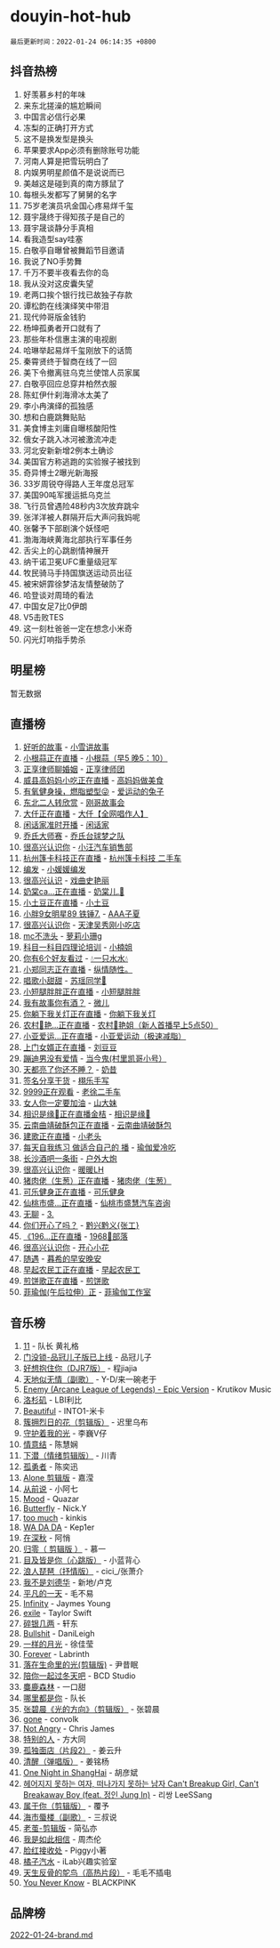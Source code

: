 # douyin-hot-hub

`最后更新时间：2022-01-24 06:14:35 +0800`

## 抖音热榜

1. 好羡慕乡村的年味
1. 来东北搓澡的尴尬瞬间
1. 中国言必信行必果
1. 冻梨的正确打开方式
1. 这不是换发型是换头
1. 苹果要求App必须有删除账号功能
1. 河南人算是把雪玩明白了
1. 内娱男明星颜值不是说说而已
1. 美越这是碰到真的南方豚鼠了
1. 每根头发都写了舅舅的名字
1. 75岁老演员巩金国心疼易烊千玺
1. 聂宇晟终于得知孩子是自己的
1. 聂宇晟谈静分手真相
1. 看我造型say哇塞
1. 白敬亭自曝曾被舞蹈节目邀请
1. 我说了NO手势舞
1. 千万不要半夜看去你的岛
1. 我从没对这皮囊失望
1. 老两口挨个银行找已故独子存款
1. 谭松韵在线演绎笑中带泪
1. 现代帅哥版金钱豹
1. 杨坤孤勇者开口就有了
1. 那些年朴信惠主演的电视剧
1. 哈琳举起易烊千玺刚放下的话筒
1. 秦霄贤终于智商在线了一回
1. 美下令撤离驻乌克兰使馆人员家属
1. 白敬亭回应总穿井柏然衣服
1. 陈虹伊什刹海滑冰太美了
1. 李小冉演绎的孤独感
1. 想和白鹿跳舞贴贴
1. 美食博主刘庸自曝核酸阳性
1. 俄女子跳入冰河被激流冲走
1. 河北安新新增2例本土确诊
1. 美国官方称逃跑的实验猴子被找到
1. 奇异博士2曝光新海报
1. 33岁周锐夺得路人王年度总冠军
1. 美国90吨军援运抵乌克兰
1. 飞行员曾遇险48秒内3次放弃跳伞
1. 张洋洋被人群隔开后大声问我妈呢
1. 张馨予下部剧演个妖怪吧
1. 渤海海峡黄海北部执行军事任务
1. 舌尖上的心跳剧情神展开
1. 纳干诺卫冕UFC重量级冠军
1. 牧民骑马手持国旗送运动员出征
1. 被宋妍霏徐梦洁友情整破防了
1. 哈登谈对周琦的看法
1. 中国女足7比0伊朗
1. V5击败TES
1. 这一刻杜爸爸一定在想念小米奇
1. 闪光灯响指手势杀

## 明星榜

暂无数据

## 直播榜

1. [好听的故事](https://webcast.amemv.com/webcast/reflow/7056500755548818189) - [小雪讲故事](https://www.iesdouyin.com/share/user/4305302229100488?sec_uid=MS4wLjABAAAAPScKCXKvvObNBPLe-SUrBppbKox5xjI1D0EbTAo_DsAyCCzIjxQK-1kythNzqWa7)
1. [小根蒜正在直播](https://webcast.amemv.com/webcast/reflow/7056521397295663905) - [小根蒜（早5 晚5：10）](https://www.iesdouyin.com/share/user/3923527327035175?sec_uid=MS4wLjABAAAASDyYtLhWjNDwkkck7qyRbixl_JrwD7o0xlP7GfhEWmh4SXTVWLNdxv1SGQ_PrtkB)
1. [正享律师聊婚姻](https://webcast.amemv.com/webcast/reflow/7056499683229059855) - [正享律师团](https://www.iesdouyin.com/share/user/2106284297685623?sec_uid=MS4wLjABAAAAWFNOogKtK705rZ7jMFBtajYO2QXtV4IlzUhK54bY5t9hQDDeZoKsKGfBZ5Oe_6Np)
1. [威县高妈妈小吃正在直播](https://webcast.amemv.com/webcast/reflow/7056524990098836238) - [高妈妈做美食](https://www.iesdouyin.com/share/user/4503658153506266?sec_uid=MS4wLjABAAAAGnMTIoaSP8xJ0ZmdUvwsF6h4emOE-fxDausYDrY9_pjlzmf19zde5RhN0nNe2icp)
1. [有氧健身操，燃脂塑型😜](https://webcast.amemv.com/webcast/reflow/7056512923144866575) - [爱运动的兔子](https://www.iesdouyin.com/share/user/99760035539?sec_uid=MS4wLjABAAAA6meG86URh_0hb_YyCQi11V3v8ZMF2z2ubiBd8cF-FBc)
1. [东北二人转欣赏](https://webcast.amemv.com/webcast/reflow/7055405166224280327) - [刚哥故事会](https://www.iesdouyin.com/share/user/68850875459?sec_uid=MS4wLjABAAAAH7aCTZXVhIxy_ia5XoweDowpWT15QAou_xe_DV9_Mso)
1. [大仟正在直播](https://webcast.amemv.com/webcast/reflow/7056454545496361758) - [大仟【全网唱作人】](https://www.iesdouyin.com/share/user/290686941805659?sec_uid=MS4wLjABAAAAhm8S9mumN7sqE5yivTLAcqt8DF6jBrrpTQVneo2xbSA)
1. [闲话家准时开播](https://webcast.amemv.com/webcast/reflow/7056328105115257614) - [闲话家](https://www.iesdouyin.com/share/user/1811629344044221?sec_uid=MS4wLjABAAAAmfT57-J74aoNivWk3kFpAqDOpB6Zr11A-wVPApwmI7EtI5D8p0UPrv2A7EDYLm4S)
1. [乔氏大师赛](https://webcast.amemv.com/webcast/reflow/7055589473756711694) - [乔氏台球梦之队](https://www.iesdouyin.com/share/user/71055787496?sec_uid=MS4wLjABAAAA51n8r0diVBnpIazntXyfPXTTe6ISXsGj1v9xQzy3ggY)
1. [很高兴认识你](https://webcast.amemv.com/webcast/reflow/7056525672423951104) - [小汪汽车销售部](https://www.iesdouyin.com/share/user/3720366220130632?sec_uid=MS4wLjABAAAACuTjCbOMRE0r_p-LI9NVtA3l0sc9sl-1qWOeHhu8leiJ3GPF3cEwhYTNesNcVbn2)
1. [杭州篷卡科技正在直播](https://webcast.amemv.com/webcast/reflow/7056523310838156045) - [杭州篷卡科技  二手车](https://www.iesdouyin.com/share/user/915263097929787?sec_uid=MS4wLjABAAAAoj46U3gtmmYq56BMk4V0lCYcQlHGewaFJynR_lOVor0)
1. [编发](https://webcast.amemv.com/webcast/reflow/7056507549729803044) - [小媛媛编发](https://www.iesdouyin.com/share/user/932830080673448?sec_uid=MS4wLjABAAAATj5y5muGuXqn3BaVivYKW68F0yKZas0ozJFZbZcMeMQ)
1. [很高兴认识](https://webcast.amemv.com/webcast/reflow/7056518221668190983) - [戏曲史艳丽](https://www.iesdouyin.com/share/user/102295433775?sec_uid=MS4wLjABAAAABNmCPpVXKdwGh1tC4gbcK19QPNNs0AyCu65CSyjnvv4)
1. [奶棠ca...正在直播](https://webcast.amemv.com/webcast/reflow/7056473792872516389) - [奶棠儿.💨](https://www.iesdouyin.com/share/user/78664612464?sec_uid=MS4wLjABAAAAEgFx--WXBUuaPtzCeO_PqAR4w3RmYrJIxeo3-54I21E)
1. [小土豆正在直播](https://webcast.amemv.com/webcast/reflow/7056521478182832930) - [小土豆](https://www.iesdouyin.com/share/user/765725851792319?sec_uid=MS4wLjABAAAARwvWRN-bkUHQuBZCN4s6I3M8VCm-5hRUuuJ2g_ya-x8)
1. [小胖9女明星89 铁锤7.](https://webcast.amemv.com/webcast/reflow/7056482465157745411) - [AAA子夏](https://www.iesdouyin.com/share/user/1235501911645636?sec_uid=MS4wLjABAAAAccE5DjaDtQzNA828Xt7JDCE-MpBuO3_zrzto05JSKl91KRRvzTLX0hKgsA9ly5BE)
1. [很高兴认识你](https://webcast.amemv.com/webcast/reflow/7056511918319700771) - [天津吴秀刚小吃店](https://www.iesdouyin.com/share/user/4503666035574795?sec_uid=MS4wLjABAAAAgJO4fjjT8APoyvMgx1UJPW8erALYbiOXaTzsmG32K6_lygcWeBYRGQuwNTrGiUTi)
1. [mc不洗头](https://webcast.amemv.com/webcast/reflow/7056469700665953032) - [萝莉小珊g](https://www.iesdouyin.com/share/user/63162726637?sec_uid=MS4wLjABAAAANol5WPvkbN-kj3FEk60Gihg98xwmlLShFv3BPBVHX4A)
1. [科目一科目四理论培训](https://webcast.amemv.com/webcast/reflow/7052605295285078825) - [小楠姐](https://www.iesdouyin.com/share/user/2159037695924366?sec_uid=MS4wLjABAAAAlc6QopqiLhbkQDjUKIr8PKn6lnYu0O3xx9DySUo_i90VcUzrIufB6eZYkii6tl86)
1. [你有6个好友看过](https://webcast.amemv.com/webcast/reflow/7056485896065223427) - [💧一只水水💧](https://www.iesdouyin.com/share/user/4117016106766531?sec_uid=MS4wLjABAAAA2nrHvqaREEEMQruDtKvX710_rDM9Jtl7Kg1uSdJ7sRFXQaDNl6D4RavocSKXCNJM)
1. [小郑同志正在直播](https://webcast.amemv.com/webcast/reflow/7056452084665092905) - [纵情随性。](https://www.iesdouyin.com/share/user/71353833873?sec_uid=MS4wLjABAAAAAaZ_0gf5wCEr_NbC_pwTOcMqfwD4xgd0VNEQlBF6qhg)
1. [唱歌小甜甜](https://webcast.amemv.com/webcast/reflow/7056473111176268559) - [苏瑶同学🎒](https://www.iesdouyin.com/share/user/1038419601392734?sec_uid=MS4wLjABAAAArWdG54KQ_TARFY-YMAixhuXnyJsd-UhtrtbAjo2AYHL_tqu-IMsVyDZ3QQnlPDOO)
1. [小短腿胖胖正在直播](https://webcast.amemv.com/webcast/reflow/7056524388409035531) - [小短腿胖胖](https://www.iesdouyin.com/share/user/4037008569141040?sec_uid=MS4wLjABAAAAXwofFsoX-izri6IaN3eA_cDeFz_JynckSaxFF1xBIOUgsYWC1ihUK-Pda-b6agoq)
1. [我有故事你有酒？](https://webcast.amemv.com/webcast/reflow/7056484048620800776) - [微儿](https://www.iesdouyin.com/share/user/106475332889?sec_uid=MS4wLjABAAAAK7yAuhEIO2oT_19XjPJheJNuv7XOVQsaVqDZ-_qT15w)
1. [你躺下我关灯正在直播](https://webcast.amemv.com/webcast/reflow/7056517370491259685) - [你躺下我关灯](https://www.iesdouyin.com/share/user/73212754642?sec_uid=MS4wLjABAAAA-6ENenjdAEzRZERQExQyLTfTUGyDWiWpwYhp76pc1IE)
1. [农村🎤艳...正在直播](https://webcast.amemv.com/webcast/reflow/7056520397335972622) - [农村🎤艳姐（新人首播早上5点50）](https://www.iesdouyin.com/share/user/105919468711?sec_uid=MS4wLjABAAAAQaeHKMZcMhPR-L9Jo1ox9LYYlCRTvFOpo-Zh_z_AUCo)
1. [小亚爱运...正在直播](https://webcast.amemv.com/webcast/reflow/7056524111769520910) - [小亚爱运动（极速减脂）](https://www.iesdouyin.com/share/user/110832270141?sec_uid=MS4wLjABAAAALGtt4FIcQKrYL__zNuTglylPiql45-DEeHd-e4_swXI)
1. [上门女婿正在直播](https://webcast.amemv.com/webcast/reflow/7056514745339284264) - [刘豆豆](https://www.iesdouyin.com/share/user/4494443287687037?sec_uid=MS4wLjABAAAAHbMV7UY0ir4smunj2oPEIZuuimmttC2uop0vDGCFVNyiu4rvbAm6St105oN1VGEX)
1. [蹦迪男没有爱情](https://webcast.amemv.com/webcast/reflow/7056520263453641509) - [当今鬼(村里凯哥小号）](https://www.iesdouyin.com/share/user/68562992819?sec_uid=MS4wLjABAAAA1pEBuEHs7Iza5Wmhz4HSAlTyrmMb_BzU254Bplsp-kA)
1. [天都亮了你还不睡？](https://webcast.amemv.com/webcast/reflow/7056455148973247263) - [奶昔](https://www.iesdouyin.com/share/user/75127565307?sec_uid=MS4wLjABAAAAKfgzFRTBnKiF-NcVNb1CzSucKske7G4c9_YCIkE7Ytg)
1. [签名分享干货](https://webcast.amemv.com/webcast/reflow/7056525876954991373) - [栩乐手写](https://www.iesdouyin.com/share/user/1829242333562199?sec_uid=MS4wLjABAAAAvjW2wMl1Z0xqy76WQbNm1n_EpEWud5LGA8dODBJjR6KBVQ840Dq50sLcJW4ANEck)
1. [9999正在观看](https://webcast.amemv.com/webcast/reflow/7056510230502361889) - [老徐二手车](https://www.iesdouyin.com/share/user/3448515539250004?sec_uid=MS4wLjABAAAAwJNN4vnvgRsfiNwTxytIVLNkgrdJravDz1iq08dyrlT0RRnYG5_C8UIybBybUZhw)
1. [女人你一定要加油](https://webcast.amemv.com/webcast/reflow/7056512499264391948) - [山大妹](https://www.iesdouyin.com/share/user/1003175514239575?sec_uid=MS4wLjABAAAANXQg_KECKhj9i34tZucB91V629NdrNBvVZ3AjboFLPmJtJAV0otYpxaTSFjFe953)
1. [相识是缘🌻正在直播金桔](https://webcast.amemv.com/webcast/reflow/7056509485984041763) - [相识是缘🌻](https://www.iesdouyin.com/share/user/61259639403?sec_uid=MS4wLjABAAAAW5Vp5IfK5na1DtS8oA4tAfKf4nhrJeb9rBuSuF2gups)
1. [云南曲靖破酥包正在直播](https://webcast.amemv.com/webcast/reflow/7056523702367734558) - [云南曲靖破酥包](https://www.iesdouyin.com/share/user/61698934156?sec_uid=MS4wLjABAAAAe2sAgetXbdnQUnn_wVAeZHua045GUAqzJJnUURpD9b4)
1. [建歌正在直播](https://webcast.amemv.com/webcast/reflow/7056510640181087011) - [小老头](https://www.iesdouyin.com/share/user/88420964978?sec_uid=MS4wLjABAAAAss6hZbHM7ID2iZBgCfuUuNTEBCsVWQeunMAEspcH6LE)
1. [每天自我练习 做适合自己的 播](https://webcast.amemv.com/webcast/reflow/7056515292314274560) - [瑜伽爱冷吃](https://www.iesdouyin.com/share/user/624139852319695?sec_uid=MS4wLjABAAAANYVFArFYuRwCzA2o8VANaSlHDQpVpqDbETmD7_bUIuk)
1. [长沙酒吧一条街](https://webcast.amemv.com/webcast/reflow/7056504599347202816) - [户外大炮](https://www.iesdouyin.com/share/user/102332996506?sec_uid=MS4wLjABAAAAqKiUw6sBmGtS0kXMbZXi182t6GTghx7iaZRV5WBKL3M)
1. [很高兴认识你](https://webcast.amemv.com/webcast/reflow/7056509543437667109) - [暖暖LH](https://www.iesdouyin.com/share/user/2735209897270622?sec_uid=MS4wLjABAAAA1Vcsna3rZWe452DlSOMfsxdthqBPHf_F9Cfcv0UjLjg8ZNJW1PoGLz1MvepJnCsZ)
1. [猪肉佬（生葱）正在直播](https://webcast.amemv.com/webcast/reflow/7056508442252528424) - [猪肉佬（生葱）](https://www.iesdouyin.com/share/user/2436115016189359?sec_uid=MS4wLjABAAAABJY-dRa2cqxwuPJouCoKV-cjwsiamJteoYQ9zbmputuqIl_HEK2StoGbpuZH7Rks)
1. [可乐健身正在直播](https://webcast.amemv.com/webcast/reflow/7056505272608557839) - [可乐健身](https://www.iesdouyin.com/share/user/79870169609?sec_uid=MS4wLjABAAAAWZiHcW2xwbv0nxMjQaVamrUhPgb72vLgP8a03x0yqZQ)
1. [仙桃市盛...正在直播](https://webcast.amemv.com/webcast/reflow/7056517268657720076) - [仙桃市盛慧汽车咨询](https://www.iesdouyin.com/share/user/85607422752?sec_uid=MS4wLjABAAAAyjvpKRLScGP2hOlQxeJ_P58A-WjnoseEh7mmZCsXvAU)
1. [无聊](https://webcast.amemv.com/webcast/reflow/7056471537527868174) - [3.](https://www.iesdouyin.com/share/user/1223073015544536?sec_uid=MS4wLjABAAAArVLpdmrgKt1M3tXVwzTZXT41RNnKtpnRZ7PwEtNYXGNESKQUbp493xVZfybXpmaF)
1. [你们开心了吗？](https://webcast.amemv.com/webcast/reflow/7056442074668862239) - [黔兴黔义{张工}](https://www.iesdouyin.com/share/user/4177742963412718?sec_uid=MS4wLjABAAAA8f8owtioaqZzjeJ0CzdYHsEyHLSEzQ7hDSFnfVZUrWe_pEBlwAmKaG6Bhot_04L7)
1. [《196...正在直播](https://webcast.amemv.com/webcast/reflow/7056444206562233118) - [1968🐒部落](https://www.iesdouyin.com/share/user/522992037666987?sec_uid=MS4wLjABAAAASXPSju4MuMUY47rCS4wrIq4C72z7Bfj8fGl5_R-wuUA)
1. [很高兴认识你](https://webcast.amemv.com/webcast/reflow/7056507889871014660) - [开心小花](https://www.iesdouyin.com/share/user/940782166217052?sec_uid=MS4wLjABAAAAt614S8XPPWMIYR77QdHLvZu5wHa9KzlRmy2QjFvvpig)
1. [随遇](https://webcast.amemv.com/webcast/reflow/7056482674197809954) - [暮希的早安晚安](https://www.iesdouyin.com/share/user/4459226770180589?sec_uid=MS4wLjABAAAAjSArIv1TbH1zSOTnbF2kLvPGg7o1WOV2JSFRlZHGFqAGl6AxkuUrF_-Nq6oYZ-KJ)
1. [早起农民工正在直播](https://webcast.amemv.com/webcast/reflow/7056511628094884645) - [早起农民工](https://www.iesdouyin.com/share/user/3350905587238072?sec_uid=MS4wLjABAAAA7LqX--DbQT6pF9p_0xXuKpGTzRRLQV-ZZyt3GQx3pGO-BOYcGOuJ79h-y05vOG5J)
1. [煎饼歌正在直播](https://webcast.amemv.com/webcast/reflow/7056517119843846926) - [煎饼歌](https://www.iesdouyin.com/share/user/3580473423182204?sec_uid=MS4wLjABAAAAL04uqrPIoDEaaNIT7i5d86akNbm3s1ekF7QeLJCYULkiQbw_UZi9lQOet7CVZzr6)
1. [菲瑜伽(午后拉伸）正](https://webcast.amemv.com/webcast/reflow/7056518126694828804) - [菲瑜伽工作室](https://www.iesdouyin.com/share/user/59731108385?sec_uid=MS4wLjABAAAANilI_yTHlgopFSL0haIaaUpfk8rZjFojjkmic0DGb_Q)

## 音乐榜

1. [11](https://sf3-cdn-tos.douyinstatic.com/obj/tos-cn-ve-2774/9e7c6cc79eb64e2fadb0af297165d43b) - 队长 黄礼格
1. [门没锁-品冠儿子版已上线](https://sf6-cdn-tos.douyinstatic.com/obj/tos-cn-ve-2774/764a96c096d440988428d4f594858e5d) - 品冠儿子
1. [好想抱住你（DJR7版）]() - 程jiajia
1. [天地似无情（副歌）]() - Y-D/来一碗老于
1. [Enemy (Arcane League of Legends) - Epic Version](https://sf3-cdn-tos.douyinstatic.com/obj/tos-cn-ve-2774/9feec24f23834b06bdde8482cdbea15b) - Krutikov Music
1. [洛杉矶](https://sf6-cdn-tos.douyinstatic.com/obj/tos-cn-ve-2774/6a65a749415e47988b83c0968476d343) - LBI利比
1. [Beautiful]() - INTO1-米卡
1. [簇拥烈日的花（剪辑版）]() - 迟里乌布
1. [守护着我的光](https://sf3-cdn-tos.douyinstatic.com/obj/tos-cn-ve-2774/313235b651a84c11a8c9dea19ff24fe3) - 李巍V仔
1. [情意结](https://sf3-cdn-tos.douyinstatic.com/obj/tos-cn-ve-2774/642038f85e2944ab84ac01d460d13682) - 陈慧娴
1. [下潜（情绪剪辑版）](https://sf3-cdn-tos.douyinstatic.com/obj/tos-cn-ve-2774/c42530bf0e054f7c8f93b8426e42102d) - 川青
1. [孤勇者]() - 陈奕迅
1. [Alone 剪辑版](https://sf3-cdn-tos.douyinstatic.com/obj/tos-cn-ve-2774/2bf3353af91d432ebb6b60068f35c9dc) - 嘉滢
1. [从前说]() - 小阿七
1. [Mood](https://sf6-cdn-tos.douyinstatic.com/obj/tos-cn-ve-2774/f1946041737846adb75d6d25552d64c8) - Quazar
1. [Butterfly](https://sf3-cdn-tos.douyinstatic.com/obj/tos-cn-ve-2774/6d48dc871f0d4ff497bfe681edcbfabb) - Nick.Y
1. [too much](https://sf3-cdn-tos.douyinstatic.com/obj/tos-cn-ve-2774/97313513675f427eaf8b80fc3f5591ea) - kinkis
1. [WA DA DA](https://sf3-cdn-tos.douyinstatic.com/obj/tos-cn-ve-2774/c43e4a24f9464491b4f844c5614fa344) - Kep1er
1. [在深秋]() - 阿悄
1. [归零（ 剪辑版 ）](https://sf6-cdn-tos.douyinstatic.com/obj/tos-cn-ve-2774/4d78bed8a6484fefaaa72438773d9d04) - 慕一
1. [目及皆是你（心跳版）]() - 小蓝背心
1. [浪人琵琶（抒情版）]() - cici_/张萧介
1. [我不是刘德华]() - 新地/卢克
1. [平凡的一天]() - 毛不易
1. [Infinity](https://sf3-cdn-tos.douyinstatic.com/obj/tos-cn-ve-2774/7861e9af59e04a7aa61cb096ab7a5652) - Jaymes Young
1. [exile](https://sf3-cdn-tos.douyinstatic.com/obj/tos-cn-ve-2774/77ec4f6b0999429186ada733032d8a0b) - Taylor Swift
1. [碎银几两]() - 轩东
1. [Bullshit](https://sf6-cdn-tos.douyinstatic.com/obj/tos-cn-ve-2774/eeae092f027a441ebc7102f4653d403d) - DaniLeigh
1. [一样的月光]() - 徐佳莹
1. [Forever](https://sf6-cdn-tos.douyinstatic.com/obj/tos-cn-ve-2774/76620b22fa6148fc8a0f236baff8f4b8) - Labrinth
1. [落在生命里的光(剪辑版)](https://sf3-cdn-tos.douyinstatic.com/obj/tos-cn-ve-2774/6a3ac5299a304a0babc779305d06ec09) - 尹昔眠
1. [陪你一起过冬天吧](https://sf3-cdn-tos.douyinstatic.com/obj/tos-cn-ve-2774/b5de3050c07649029b3a23e38b0047c3) - BCD Studio
1. [麋鹿森林]() - 一口甜
1. [哪里都是你]() - 队长
1. [张碧晨《光的方向》（剪辑版）](https://sf6-cdn-tos.douyinstatic.com/obj/tos-cn-ve-2774/80fe956e74914f2db2b6ef2647448a22) - 张碧晨
1. [gone](https://sf6-cdn-tos.douyinstatic.com/obj/tos-cn-ve-2774/8807da948ae14051945d24506732ce7c) - convolk
1. [Not Angry](https://sf3-cdn-tos.douyinstatic.com/obj/tos-cn-ve-2774/8bf9f6775919477ba6b7c83b702aa140) - Chris James
1. [特别的人]() - 方大同
1. [孤独面店（片段2）](https://sf6-cdn-tos.douyinstatic.com/obj/tos-cn-ve-2774/ee6a9a062b6d43bc9e544ad9f7685590) - 姜云升
1. [清醒（弹唱版）](https://sf6-cdn-tos.douyinstatic.com/obj/tos-cn-ve-2774/1ffe8a51a8f24e9f9e4d539623c3f29b) - 姜铭杨
1. [One Night in ShangHai](https://sf3-cdn-tos.douyinstatic.com/obj/tos-cn-ve-2774/df8d723f3364477492d8da468d5de458) - 胡彦斌
1. [헤어지지 못하는 여자, 떠나가지 못하는 남자 Can't Breakup Girl, Can't Breakaway Boy (feat. 정인 Jung In)](https://sf3-cdn-tos.douyinstatic.com/obj/tos-cn-ve-2774/274546e0972d471c88e486b9bef65d68) - 리쌍 LeeSSang
1. [属于你（剪辑版）](https://sf6-cdn-tos.douyinstatic.com/obj/tos-cn-ve-2774/501a9fa9bd144cd98da73851b70a2350) - 覆予
1. [海市蜃楼（副歌）](https://sf6-cdn-tos.douyinstatic.com/obj/tos-cn-ve-2774/25e937c50a8644a296341b06a9750a21) - 三叔说
1. [老茧-剪辑版](https://sf3-cdn-tos.douyinstatic.com/obj/tos-cn-ve-2774/bb91bdf677a04acead89436a15002aa6) - 简弘亦
1. [我是如此相信]() - 周杰伦
1. [脸红接收处](https://sf6-cdn-tos.douyinstatic.com/obj/tos-cn-ve-2774/0595db75412a4451a909a38fc068cd00) - Piggy小著
1. [橘子汽水](https://sf6-cdn-tos.douyinstatic.com/obj/tos-cn-ve-2774/7600b994f4724d3ca63e4904cc209b82) - iLab兴趣实验室
1. [天生反骨的鸵鸟（高热片段）](https://sf3-cdn-tos.douyinstatic.com/obj/tos-cn-ve-2774/628c7691cce84321b613974c22e3a9be) - 毛毛不插电
1. [You Never Know](https://sf6-cdn-tos.douyinstatic.com/obj/tos-cn-ve-2774/93ea07db32c04cdb818583f2df1e50bd) - BLACKPINK

## 品牌榜

[2022-01-24-brand.md](2022-01-24-brand.md)

